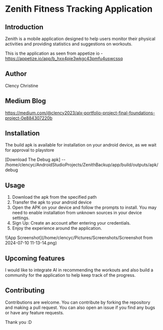 # Zenith Fitness Tracking Application

## Introduction
Zenith is  a mobile application designed to help users monitor their physical activities and providing statistics and suggestions on workouts.

This is the application as seen from appetize io - https://appetize.io/app/b_hxx4pje3wkgc43pmfu4uswcssq

## Author
Clency Christine

## Medium Blog
https://medium.com/@clency2023/alx-portfolio-project-final-foundations-project-0e884307220b

## Installation
The build apk is available for installation on your android device, as we wait for approval to playstore

[Download The Debug apk] -- /home/clencyc/AndroidStudioProjects/ZenithBackup/app/build/outputs/apk/debug

## Usage
1. Download the apk from the specified path
2. Transfer the apk to your android device
3. Open the APK on your device and follow the prompts to install. You may need to enable installation from unknown sources in your device settings.
4. Sign Up: Create an account after entering your credentials.
5. Enjoy the experience around the application.
   
![App Screenshot](/home/clencyc/Pictures/Screenshots/Screenshot from 2024-07-10 11-13-14.png)

## Upcoming features
I would like to integrate AI in recommending the workouts and also build a community for the application to help keep track of the progress.

## Contributing
Contributions are welcome. You can contribute by forking the repository and making a pull request. You can also open an issue if you find any bugs or have any feature requests.

Thank you :D
